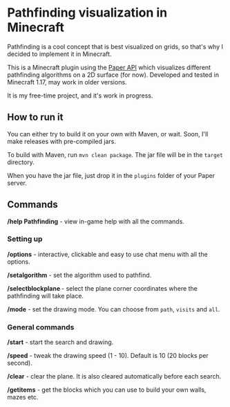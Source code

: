 # Pathfinding visualization in Minecraft
Pathfinding is a cool concept that is best visualized on grids,
so that's why I decided to implement it in Minecraft. 

This is a Minecraft plugin using the [Paper API](https://github.com/PaperMC/Paper "PaperMC") which visualizes
different pathfinding algorithms on a 2D surface (for now).
Developed and tested in Minecraft 1.17, may work in older versions.

It is my free-time project, and it's work in progress.

## How to run it
You can either try to build it on your own with Maven, or wait.
Soon, I'll make releases with pre-compiled jars.

To build with Maven, run `mvn clean package`. The jar file will be in the `target` directory.

When you have the jar file, just drop it in the `plugins` folder
of your Paper server.

## Commands
**/help Pathfinding** - view in-game help with all the commands.

### Setting up
**/options** - interactive, clickable and easy to use chat menu with all the options.

**/setalgorithm** - set the algorithm used to pathfind.

**/selectblockplane <y-level> <x1> <z1> <x2> <z2>**- select the
plane corner coordinates where the pathfinding will take place.

**/mode** - set the drawing mode. You can choose from `path`, `visits` and `all`.

### General commands
**/start** - start the search and drawing.

**/speed** - tweak the drawing speed (1 - 10). Default is 10 (20 blocks per second).

**/clear** - clear the plane. It is also cleared automatically before each search.

**/getitems** - get the blocks which you can use to build your own walls, mazes etc.